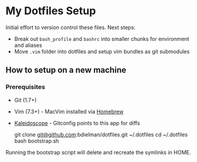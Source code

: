 # My Dotfiles Setup

Initial effort to version control these files. Next steps:

* Break out `bash_profile` and `bashrc` into smaller chunks for environment and aliases
* Move `.vim` folder into dotfiles and setup vim bundles as git submodules

## How to setup on a new machine

### Prerequisites

* Git (1.7+)
* Vim (7.3+) - MacVim installed via [Homebrew](http://mxcl.github.com/homebrew/)
* [Kaleidoscope](http://www.kaleidoscopeapp.com/) - Gitconfig points to this app for diffs

    git clone git@github.com:bdielman/dotfiles.git ~/.dotfiles
    cd ~/.dotfiles
    bash bootstrap.sh

Running the bootstrap script will delete and recreate the symlinks in HOME.

